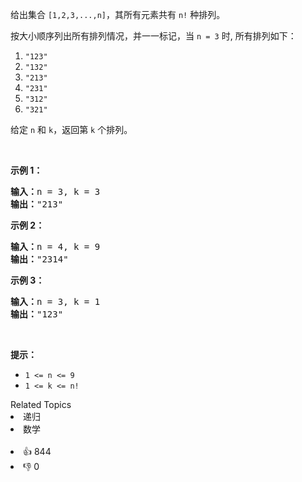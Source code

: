 <p>给出集合&nbsp;<code>[1,2,3,...,n]</code>，其所有元素共有&nbsp;<code>n!</code> 种排列。</p>

<p>按大小顺序列出所有排列情况，并一一标记，当&nbsp;<code>n = 3</code> 时, 所有排列如下：</p>

<ol> 
 <li><code>"123"</code></li> 
 <li><code>"132"</code></li> 
 <li><code>"213"</code></li> 
 <li><code>"231"</code></li> 
 <li><code>"312"</code></li> 
 <li><code>"321"</code></li> 
</ol>

<p>给定&nbsp;<code>n</code> 和&nbsp;<code>k</code>，返回第&nbsp;<code>k</code>&nbsp;个排列。</p>

<p>&nbsp;</p>

<p><strong>示例 1：</strong></p>

<pre>
<strong>输入：</strong>n = 3, k = 3
<strong>输出：</strong>"213"
</pre>

<p><strong>示例 2：</strong></p>

<pre>
<strong>输入：</strong>n = 4, k = 9
<strong>输出：</strong>"2314"
</pre>

<p><strong>示例 3：</strong></p>

<pre>
<strong>输入：</strong>n = 3, k = 1
<strong>输出：</strong>"123"
</pre>

<p>&nbsp;</p>

<p><strong>提示：</strong></p>

<ul> 
 <li><code>1 &lt;= n &lt;= 9</code></li> 
 <li><code>1 &lt;= k &lt;= n!</code></li> 
</ul>

<div><div>Related Topics</div><div><li>递归</li><li>数学</li></div></div><br><div><li>👍 844</li><li>👎 0</li></div>